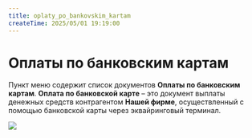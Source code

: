 ```yaml
---
title: oplaty_po_bankovskim_kartam
createTime: 2025/05/01 19:19:00
---
```

# Оплаты по банковским картам

Пункт меню содержит список документов **Оплаты по банковским картам**. **Оплата по банковской карте** – это документ выплаты денежных средств контрагентом **Нашей фирме**, осуществленный с помощью банковской карты через эквайринговый терминал.



![](Aspose.Words.83ab1c44-6b28-430a-a5f2-4d9e6ba1abd4.832.png)